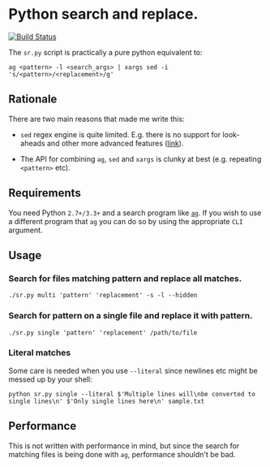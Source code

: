 # Python search and replace.

[![Build Status](https://travis-ci.org/pmav99/search-and-replace.svg?branch=master)](https://travis-ci.org/pmav99/search-and-replace)

The `sr.py` script is practically a pure python equivalent to:

```
ag <pattern> -l <search_args> | xargs sed -i 's/<pattern>/<replacement>/g'
```

## Rationale

There are two main reasons that made me write this:

* `sed` regex engine is quite limited. E.g. there is no support for look-aheads and other more
   advanced features
   ([link](https://www.gnu.org/software/sed/manual/html_node/Regular-Expressions.html)).

* The API for combining `ag`, `sed` and `xargs` is clunky at best (e.g. repeating `<pattern>` etc).

## Requirements

You need Python `2.7+/3.3+` and a search program like
[`ag`](https://github.com/ggreer/the_silver_searcher).  If you wish to use a different program that
`ag` you can do so by using the appropriate `CLI` argument.

## Usage

### Search for files matching pattern and replace all matches.

```
./sr.py multi 'pattern' 'replacement' -s -l --hidden
```

### Search for pattern on a single file and replace it with pattern.

```
./sr.py single 'pattern' 'replacement' /path/to/file
```

### Literal matches

Some care is needed when you use `--literal` since newlines etc might be messed up by your shell:

```
python sr.py single --literal $'Multiple lines will\nbe converted to single lines\n' $'Only single lines here\n' sample.txt
```


## Performance

This is not written with performance in mind, but since the search for matching files is being done
with `ag`, performance shouldn't be bad.

